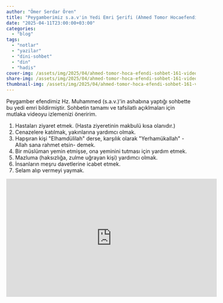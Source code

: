 ```yaml
---
author: "Ömer Serdar Ören"
title: "Peygamberimiz s.a.v'in Yedi Emri Şerifi (Ahmed Tomor Hocaefendi)"
date: "2025-04-11T23:00:00+03:00"
categories: 
  - "blog"
tags: 
  - "notlar"
  - "yazilar"
  - "dini-sohbet"
  - "din"
  - "hadis"
cover-img: /assets/img/2025/04/ahmed-tomor-hoca-efendi-sohbet-161-video-ekran-resmi.png
share-img: /assets/img/2025/04/ahmed-tomor-hoca-efendi-sohbet-161-video-ekran-resmi.png
thumbnail-img: /assets/img/2025/04/ahmed-tomor-hoca-efendi-sohbet-161-video-ekran-resmi.png
---
```


Peygamber efendimiz Hz. Muhammed (s.a.v.)'in ashabına yaptığı sohbette bu yedi emri bildirmiştir. Sohbetin tamamı ve tafsilatlı açıklmaları için mutlaka videoyu izlemenizi öneririm.

1. Hastaları ziyaret etmek. (Hasta ziyeretinin makbulü kısa olanıdır.)
2. Cenazelere katılmak, yakınlarına yardımcı olmak.
3. Hapşıran kişi "Elhamdülilah" derse, karşılık olarak "Yerhamükallah" -Allah sana rahmet etsin- demek.
4. Bir müslüman yemin etmişse, ona yeminini tutması için yardım etmek.
5. Mazluma (haksızlığa, zulme uğrayan kişi) yardımcı olmak.
6. İnsanların meşru davetlerine icabet etmek.
7. Selam alıp vermeyi yaymak.

<iframe width="560" height="315" src="https://www.youtube.com/embed/So8u35yecXk" title="YouTube video player" frameborder="0" allow="accelerometer; autoplay; clipboard-write; encrypted-media; gyroscope; picture-in-picture" allowfullscreen></iframe>